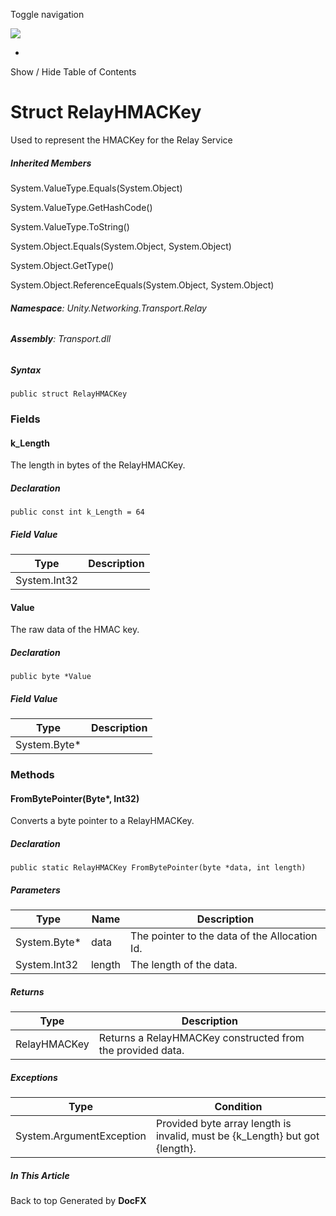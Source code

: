 <div id="wrapper">

<div>

<div class="container">

<div class="navbar-header">

Toggle navigation

<img src="../logo.svg" id="logo" class="svg" />

</div>

<div id="navbar" class="collapse navbar-collapse">

<div class="form-group">

</div>

</div>

</div>

<div class="subnav navbar navbar-default">

<div id="breadcrumb" class="container hide-when-search">

-   

</div>

</div>

</div>

<div class="container body-content hide-when-search" role="main">

<div class="sidenav hide-when-search">

Show / Hide Table of Contents

<div id="sidetoggle" class="sidetoggle collapse">

<div id="sidetoc">

</div>

</div>

</div>

<div class="article row grid-right">

<div class="col-md-10">

# Struct RelayHMACKey

<div class="markdown level0 summary">

Used to represent the HMACKey for the Relay Service

</div>

<div class="markdown level0 conceptual">

</div>

<div class="inheritedMembers">

##### Inherited Members

<div>

System.ValueType.Equals(System.Object)

</div>

<div>

System.ValueType.GetHashCode()

</div>

<div>

System.ValueType.ToString()

</div>

<div>

System.Object.Equals(System.Object, System.Object)

</div>

<div>

System.Object.GetType()

</div>

<div>

System.Object.ReferenceEquals(System.Object, System.Object)

</div>

</div>

###### **Namespace**: Unity.Networking.Transport.Relay

###### **Assembly**: Transport.dll

##### Syntax

<div class="codewrapper">

``` lang-csharp
public struct RelayHMACKey
```

</div>

### Fields

#### k_Length

<div class="markdown level1 summary">

The length in bytes of the RelayHMACKey.

</div>

<div class="markdown level1 conceptual">

</div>

##### Declaration

<div class="codewrapper">

``` lang-csharp
public const int k_Length = 64
```

</div>

##### Field Value

| Type         | Description |
|--------------|-------------|
| System.Int32 |             |

#### Value

<div class="markdown level1 summary">

The raw data of the HMAC key.

</div>

<div class="markdown level1 conceptual">

</div>

##### Declaration

<div class="codewrapper">

``` lang-csharp
public byte *Value
```

</div>

##### Field Value

| Type          | Description |
|---------------|-------------|
| System.Byte\* |             |

### Methods

#### FromBytePointer(Byte\*, Int32)

<div class="markdown level1 summary">

Converts a byte pointer to a RelayHMACKey.

</div>

<div class="markdown level1 conceptual">

</div>

##### Declaration

<div class="codewrapper">

``` lang-csharp
public static RelayHMACKey FromBytePointer(byte *data, int length)
```

</div>

##### Parameters

| Type          | Name   | Description                                   |
|---------------|--------|-----------------------------------------------|
| System.Byte\* | data   | The pointer to the data of the Allocation Id. |
| System.Int32  | length | The length of the data.                       |

##### Returns

| Type         | Description                                                |
|--------------|------------------------------------------------------------|
| RelayHMACKey | Returns a RelayHMACKey constructed from the provided data. |

##### Exceptions

| Type                     | Condition                                                                   |
|--------------------------|-----------------------------------------------------------------------------|
| System.ArgumentException | Provided byte array length is invalid, must be {k_Length} but got {length}. |

</div>

<div class="hidden-sm col-md-2" role="complementary">

<div class="sideaffix">

<div class="contribution">

</div>

##### In This Article

<div>

</div>

</div>

</div>

</div>

</div>

<div class="grad-bottom">

</div>

<div class="footer">

<div class="container">

Back to top Generated by **DocFX**

</div>

</div>

</div>

